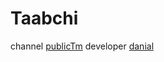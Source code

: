 # Taabchi
channel
[publicTm](https://telegram.me/publicTm)
developer
[danial](https://telegram.me/janlua)
